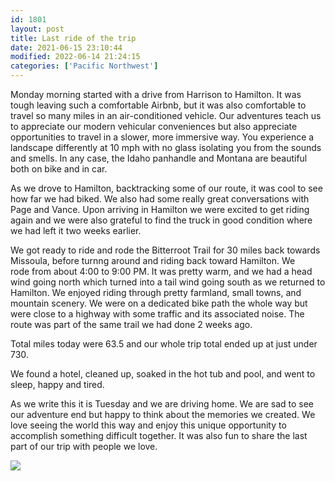 ```yaml
---
id: 1801
layout: post
title: Last ride of the trip
date: 2021-06-15 23:10:44
modified: 2022-06-14 21:24:15
categories: ['Pacific Northwest']
---
```



Monday morning started with a drive from Harrison to Hamilton. It was tough leaving such a comfortable Airbnb, but it was also comfortable to travel so many miles in an air-conditioned vehicle. Our adventures teach us to appreciate our modern vehicular conveniences but also appreciate opportunities to travel in a slower, more immersive way. You experience a landscape differently at 10 mph with no glass isolating you from the sounds and smells. In any case, the Idaho panhandle and Montana are beautiful both on bike and in car.  
  
As we drove to Hamilton, backtracking some of our route, it was cool to see how far we had biked. We also had some really great conversations with Page and Vance. Upon arriving in Hamilton we were excited to get riding again and we were also grateful to find the truck in good condition where we had left it two weeks earlier.  
  
We got ready to ride and rode the Bitterroot Trail for 30 miles back towards Missoula, before turnng around and riding back toward Hamilton. We   
rode from about 4:00 to 9:00 PM. It was pretty warm, and we had a head wind going north which turned into a tail wind going south as we returned to Hamilton. We enjoyed riding through pretty farmland, small towns, and mountain scenery. We were on a dedicated bike path the whole way but were close to a highway with some traffic and its associated noise. The route was part of the same trail we had done 2 weeks ago.   
  
Total miles today were 63.5 and our whole trip total ended up at just under 730.  
  
We found a hotel, cleaned up, soaked in the hot tub and pool, and went to sleep, happy and tired.   
  
As we write this it is Tuesday and we are driving home. We are sad to see our adventure end but happy to think about the memories we created. We love seeing the world this way and enjoy this unique opportunity to accomplish something difficult together. It was also fun to share the last part of our trip with people we love.  
  
  
![](https://rode.whitings.org/wp-content/uploads/2021/06/IMG_1396-scaled.jpg)



